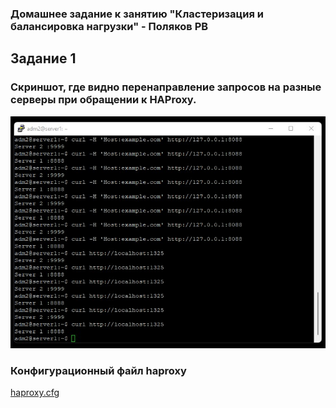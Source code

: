 ### Домашнее задание к занятию "Кластеризация и балансировка нагрузки" - Поляков РВ

## Задание 1
### Скриншот, где видно перенаправление запросов на разные серверы при обращении к HAProxy.
![Скрин1](https://github.com/bag2000/netology-haproxy/blob/main/lesson-01.jpg)
  
### Конфигурационный файл haproxy
[haproxy.cfg](https://github.com/bag2000/netology-haproxy/blob/main/haproxy-01.cfg)
